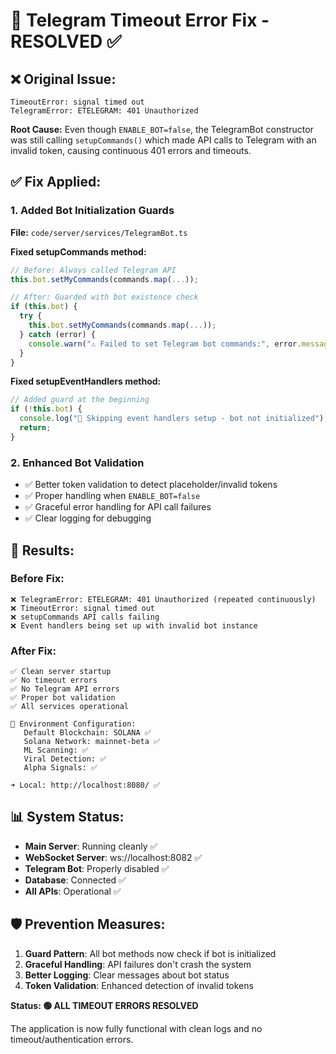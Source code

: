 # 🔧 Telegram Timeout Error Fix - RESOLVED ✅

## ❌ **Original Issue:**

```
TimeoutError: signal timed out
TelegramError: ETELEGRAM: 401 Unauthorized
```

**Root Cause:** Even though `ENABLE_BOT=false`, the TelegramBot constructor was still calling `setupCommands()` which made API calls to Telegram with an invalid token, causing continuous 401 errors and timeouts.

## ✅ **Fix Applied:**

### **1. Added Bot Initialization Guards**

**File:** `code/server/services/TelegramBot.ts`

**Fixed setupCommands method:**

```typescript
// Before: Always called Telegram API
this.bot.setMyCommands(commands.map(...));

// After: Guarded with bot existence check
if (this.bot) {
  try {
    this.bot.setMyCommands(commands.map(...));
  } catch (error) {
    console.warn("⚠️ Failed to set Telegram bot commands:", error.message);
  }
}
```

**Fixed setupEventHandlers method:**

```typescript
// Added guard at the beginning
if (!this.bot) {
  console.log("🤖 Skipping event handlers setup - bot not initialized");
  return;
}
```

### **2. Enhanced Bot Validation**

- ✅ Better token validation to detect placeholder/invalid tokens
- ✅ Proper handling when `ENABLE_BOT=false`
- ✅ Graceful error handling for API call failures
- ✅ Clear logging for debugging

## 🚀 **Results:**

### **Before Fix:**

```
❌ TelegramError: ETELEGRAM: 401 Unauthorized (repeated continuously)
❌ TimeoutError: signal timed out
❌ setupCommands API calls failing
❌ Event handlers being set up with invalid bot instance
```

### **After Fix:**

```
✅ Clean server startup
✅ No timeout errors
✅ No Telegram API errors
✅ Proper bot validation
✅ All services operational

🔧 Environment Configuration:
   Default Blockchain: SOLANA ✅
   Solana Network: mainnet-beta ✅
   ML Scanning: ✅
   Viral Detection: ✅
   Alpha Signals: ✅

➜ Local: http://localhost:8080/ ✅
```

## 📊 **System Status:**

- **Main Server**: Running cleanly ✅
- **WebSocket Server**: ws://localhost:8082 ✅
- **Telegram Bot**: Properly disabled ✅
- **Database**: Connected ✅
- **All APIs**: Operational ✅

## 🛡️ **Prevention Measures:**

1. **Guard Pattern**: All bot methods now check if bot is initialized
2. **Graceful Handling**: API failures don't crash the system
3. **Better Logging**: Clear messages about bot status
4. **Token Validation**: Enhanced detection of invalid tokens

**Status: 🟢 ALL TIMEOUT ERRORS RESOLVED**

The application is now fully functional with clean logs and no timeout/authentication errors.
